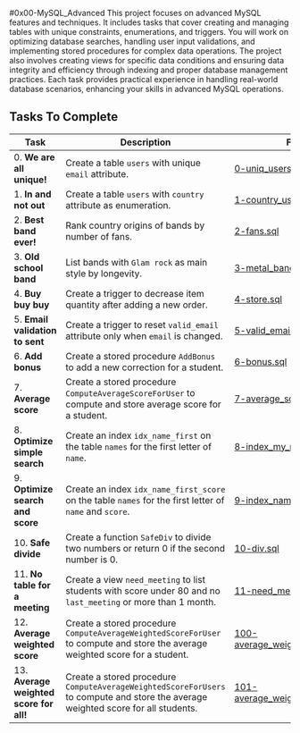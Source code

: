 
#0x00-MySQL_Advanced
This project focuses on advanced MySQL features and techniques. It includes tasks that cover creating and managing tables with unique constraints, enumerations, and triggers. You will work on optimizing database searches, handling user input validations, and implementing stored procedures for complex data operations. The project also involves creating views for specific data conditions and ensuring data integrity and efficiency through indexing and proper database management practices. Each task provides practical experience in handling real-world database scenarios, enhancing your skills in advanced MySQL operations.

## Tasks To Complete

| Task | Description | File |
|------|-------------|------|
| 0. **We are all unique!** | Create a table `users` with unique `email` attribute. | [0-uniq_users.sql](0-uniq_users.sql) |
| 1. **In and not out** | Create a table `users` with `country` attribute as enumeration. | [1-country_users.sql](1-country_users.sql) |
| 2. **Best band ever!** | Rank country origins of bands by number of fans. | [2-fans.sql](2-fans.sql) |
| 3. **Old school band** | List bands with `Glam rock` as main style by longevity. | [3-metal_bands.sql](3-metal_bands.sql) |
| 4. **Buy buy buy** | Create a trigger to decrease item quantity after adding a new order. | [4-store.sql](4-store.sql) |
| 5. **Email validation to sent** | Create a trigger to reset `valid_email` attribute only when `email` is changed. | [5-valid_email.sql](5-valid_email.sql) |
| 6. **Add bonus** | Create a stored procedure `AddBonus` to add a new correction for a student. | [6-bonus.sql](6-bonus.sql) |
| 7. **Average score** | Create a stored procedure `ComputeAverageScoreForUser` to compute and store average score for a student. | [7-average_score.sql](7-average_score.sql) |
| 8. **Optimize simple search** | Create an index `idx_name_first` on the table `names` for the first letter of `name`. | [8-index_my_names.sql](8-index_my_names.sql) |
| 9. **Optimize search and score** | Create an index `idx_name_first_score` on the table `names` for the first letter of `name` and `score`. | [9-index_name_score.sql](9-index_name_score.sql) |
| 10. **Safe divide** | Create a function `SafeDiv` to divide two numbers or return 0 if the second number is 0. | [10-div.sql](10-div.sql) |
| 11. **No table for a meeting** | Create a view `need_meeting` to list students with score under 80 and no `last_meeting` or more than 1 month. | [11-need_meeting.sql](11-need_meeting.sql) |
| 12. **Average weighted score** | Create a stored procedure `ComputeAverageWeightedScoreForUser` to compute and store the average weighted score for a student. | [100-average_weighted_score.sql](100-average_weighted_score.sql) |
| 13. **Average weighted score for all!** | Create a stored procedure `ComputeAverageWeightedScoreForUsers` to compute and store the average weighted score for all students. | [101-average_weighted_score.sql](101-average_weighted_score.sql) |


